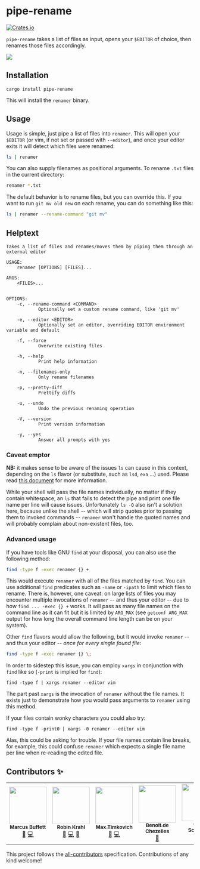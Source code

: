 # pipe-rename

[![Crates.io](https://img.shields.io/crates/v/pipe-rename)](https://crates.io/crates/pipe-rename)

`pipe-rename` takes a list of files as input, opens your `$EDITOR` of choice, then
renames those files accordingly.

![](renamer.gif)

## Installation

`cargo install pipe-rename`

This will install the `renamer` binary.

## Usage

Usage is simple, just pipe a list of files into `renamer`. This will open your
`$EDITOR` (or vim, if not set or passed with `--editor`), and once your editor
exits it will detect which files were renamed:

```bash
ls | renamer
```

You can also supply filenames as positional arguments. To rename `.txt` files
in the current directory:

```bash
renamer *.txt
```

The default behavior is to rename files, but you can override this. If you want
to run `git mv old new` on each rename, you can do something like this:

```bash
ls | renamer --rename-command "git mv"
```

## Helptext

```
Takes a list of files and renames/moves them by piping them through an external editor

USAGE:
    renamer [OPTIONS] [FILES]...

ARGS:
    <FILES>...


OPTIONS:
    -c, --rename-command <COMMAND>
            Optionally set a custom rename command, like 'git mv'

    -e, --editor <EDITOR>
            Optionally set an editor, overriding EDITOR environment variable and default

    -f, --force
            Overwrite existing files

    -h, --help
            Print help information

    -n, --filenames-only
            Only rename filenames

    -p, --pretty-diff
            Prettify diffs

    -u, --undo
            Undo the previous renaming operation

    -V, --version
            Print version information

    -y, --yes
            Answer all prompts with yes
```

### Caveat emptor

**NB:** it makes sense to be aware of the issues `ls` can cause in this
context, depending on the `ls` flavor (or substitute, such as `lsd`, `exa`
...) used. Please read [this document](https://web.archive.org/web/20230102124738/http://mywiki.wooledge.org/ParsingLs)
for more information.

While your shell will pass the file names individually, no matter if they
contain whitespace, an `ls` that fails to detect the pipe and print one file
name per line will cause issues. Unfortunately `ls -Q` also isn't a solution
here, because unlike the shell -- which will strip quotes prior to passing
them to invoked commands -- `renamer` won't handle the quoted names and will
probably complain about non-existent files, too.

### Advanced usage

If you have tools like GNU `find` at your disposal, you can also use the
following method:

```bash
find -type f -exec renamer {} +
```

This would execute `renamer` with all of the files matched by `find`. You can
use additional `find` predicates such as `-name` or `-ipath` to limit which
files to rename. There is, however, one caveat: on large lists of files you
may encounter multiple invocations of `renamer` -- and thus your editor -- due
to how `find ... -exec {} +` works. It will pass as many file names on the
command line as it can fit but it is limited by `ARG_MAX` (see `getconf ARG_MAX`
output for how long the overall command line length can be on your system).

Other `find` flavors would allow the following, but it would invoke `renamer`
-- and thus your editor -- *once for every single found file*:

```bash
find -type f -exec renamer {} \;
```

In order to sidestep this issue, you can employ `xargs` in conjunction with
`find` like so (`-print` is implied for `find`):

```
find -type f | xargs renamer --editor vim
```

The part past `xargs` is the invocation of `renamer` without the file names.
It exists just to demonstrate how you would pass arguments to `renamer` using
this method.

If your files contain wonky characters you could also try:

```
find -type f -print0 | xargs -0 renamer --editor vim
```

Alas, this could be asking for trouble. If your file names contain line breaks,
for example, this could confuse `renamer` which expects a single file name per
line when re-reading the edited file.

## Contributors ✨

<!-- ALL-CONTRIBUTORS-LIST:START - Do not remove or modify this section -->
<!-- prettier-ignore-start -->
<!-- markdownlint-disable -->
<table>
  <tr>
    <td align="center"><a href="https://mbuffett.com/"><img src="https://avatars3.githubusercontent.com/u/1834328?v=4?s=100" width="100px;" alt=""/><br /><sub><b>Marcus Buffett</b></sub></a><br /><a href="#ideas-marcusbuffett" title="Ideas, Planning, & Feedback">🤔</a> <a href="https://github.com/marcusbuffett/pipe-rename/commits?author=marcusbuffett" title="Code">💻</a></td>
    <td align="center"><a href="https://git.ireas.org/"><img src="https://avatars2.githubusercontent.com/u/165115?v=4?s=100" width="100px;" alt=""/><br /><sub><b>Robin Krahl</b></sub></a><br /><a href="#ideas-robinkrahl" title="Ideas, Planning, & Feedback">🤔</a> <a href="https://github.com/marcusbuffett/pipe-rename/commits?author=robinkrahl" title="Code">💻</a> <a href="https://github.com/marcusbuffett/pipe-rename/issues?q=author%3Arobinkrahl" title="Bug reports">🐛</a></td>
    <td align="center"><a href="https://timkovi.ch/"><img src="https://avatars.githubusercontent.com/u/651077?v=4?s=100" width="100px;" alt=""/><br /><sub><b>Max Timkovich</b></sub></a><br /><a href="#ideas-mtimkovich" title="Ideas, Planning, & Feedback">🤔</a> <a href="https://github.com/marcusbuffett/pipe-rename/commits?author=mtimkovich" title="Code">💻</a></td>
    <td align="center"><a href="https://github.com/bew"><img src="https://avatars.githubusercontent.com/u/9730330?v=4?s=100" width="100px;" alt=""/><br /><sub><b>Benoit de Chezelles</b></sub></a><br /><a href="#ideas-bew" title="Ideas, Planning, & Feedback">🤔</a></td>
    <td align="center"><a href="https://assarbad.net/"><img src="https://avatars.githubusercontent.com/u/3238620?v=4?s=100" width="100px;" alt=""/><br /><sub><b>Oliver Schneider</b></sub></a><br /><a href="#ideas-assarbad" title="Ideas, Planning, & Feedback">🤔</a> <a href="https://github.com/marcusbuffett/pipe-rename/commits?author=assarbad" title="Code">💻</a></td>
  </tr>
</table>

<!-- markdownlint-restore -->
<!-- prettier-ignore-end -->

<!-- ALL-CONTRIBUTORS-LIST:END -->

This project follows the [all-contributors](https://github.com/all-contributors/all-contributors) specification. Contributions of any kind welcome!
